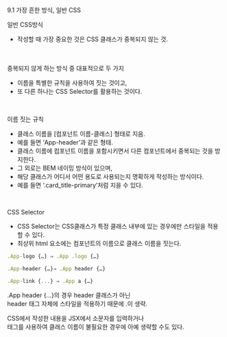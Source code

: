 9.1 가장 흔한 방식, 일반 CSS


일반 CSS방식
- 작성할 때 가장 중요한 것은 CSS 클래스가 중복되지 않는 것. <br/>

<br/><br/>
중복되지 않게 하는 방식 중 대표적으로 두 가지<br/>
- 이름을 특별한 규칙을 사용하여 짓는 것이고, <br/>
- 또 다른 하나는 CSS Selector를 활용하는 것이다. <br/>
<br/>


이름 짓는 규칙 <br/>
- 클래스 이름을 [컴포넌트 이름-클래스] 형태로 지음. <br/>
- 예를 들면 ‘App-header’과 같은 형태. 
- 클래스 이름에 컴포넌트 이름을 포함시키면서 다른 컴포넌트에서 중복되는 것을 방지한다. <br/>
- 그 외로는 BEM 네이밍 방식이 있으며, <br/>
- 해당 클래스가 어디서 어떤 용도로 사용되는지 명확하게 작성하는 방식이다. <br/>
- 예를 들면 ‘.card_title-primary’처럼 지을 수 있다.<br/>
<br/>


CSS Selector<br/>
- CSS Selector는 CSS클래스가 특정 클래스 내부에 있는 경우에만 스타일을 적용할 수 있다. <br/>
- 최상위 html 요소에는 컴포넌트의 이름으로 클래스 이름을 짓는다.<br/>


```javascript
.App-logo {…} ⇒ .App .logo {…}

.App-header {…}⇒ .App header {…}

.App-link {...} ⇒ .App a {…}
```

.App header {...}의 경우 header 클래스가 아닌 <br/>
header 태그 자체에 스타일을 적용하기 때문에 .이 생략.


CSS에서 작성한 내용을 JSX에서 소문자를 입력하거나 <br/>
태그를 사용하여 클래스 이름이 불필요한 경우에 아예 생략할 수도 있다.
